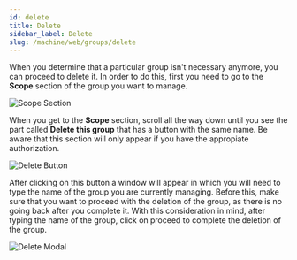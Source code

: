 ```yaml
---
id: delete
title: Delete
sidebar_label: Delete
slug: /machine/web/groups/delete
---
```


When you determine
that a particular group
isn't necessary anymore,
you can proceed to delete it.
In order to do this,
first you need to go
to the **Scope** section
of the group you want to manage.

![Scope Section](https://res.cloudinary.com/fluid-attacks/image/upload/v1623350475/docs/web/groups/delete/highlighting_scope_i5aluz.png)

When you get to the **Scope** section,
scroll all the way down
until you see the part called
**Delete this group**
that has a button with the same name.
Be aware that this section
will only appear
if you have the appropiate authorization.

![Delete Button](https://res.cloudinary.com/fluid-attacks/image/upload/v1623350475/docs/web/groups/delete/delete_button_yd4pxq.png)

After clicking on this button
a window will appear
in which you will need to type the name
of the group you are currently managing.
Before this,
make sure that you want to proceed
with the deletion of the group,
as there is no going back
after you complete it.
With this consideration in mind,
after typing the name of the group,
click on proceed
to complete the deletion of the group.

![Delete Modal](https://res.cloudinary.com/fluid-attacks/image/upload/v1623350475/docs/web/groups/delete/delete_modal_iflo3l.png)
